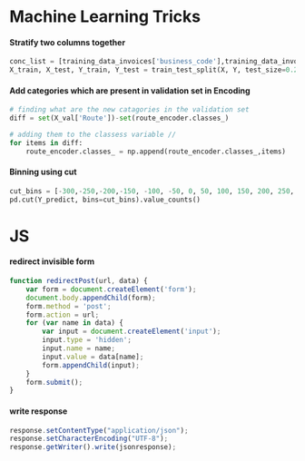 # Machine Learning Tricks

#### Stratify two columns together

```python
conc_list = [training_data_invoices['business_code'],training_data_invoices['invoice_currency']]
X_train, X_test, Y_train, Y_test = train_test_split(X, Y, test_size=0.2, stratify = pd.concat(conc_list, axis=1), random_state=42)
```

#### Add categories which are present in validation set in Encoding
```python
# finding what are the new catagories in the validation set
diff = set(X_val['Route'])-set(route_encoder.classes_)

# adding them to the classess variable // 
for items in diff:
    route_encoder.classes_ = np.append(route_encoder.classes_,items)
```    

#### Binning using cut
```python
cut_bins = [-300,-250,-200,-150, -100, -50, 0, 50, 100, 150, 200, 250, 300]
pd.cut(Y_predict, bins=cut_bins).value_counts()
```

# JS

#### redirect invisible form
```javascript
function redirectPost(url, data) {
    var form = document.createElement('form');
    document.body.appendChild(form);
    form.method = 'post';
    form.action = url;
    for (var name in data) {
        var input = document.createElement('input');
        input.type = 'hidden';
        input.name = name;
        input.value = data[name];
        form.appendChild(input);
    }
    form.submit();
}
```
#### write response

```javascript
response.setContentType("application/json");
response.setCharacterEncoding("UTF-8");
response.getWriter().write(jsonresponse);
```
